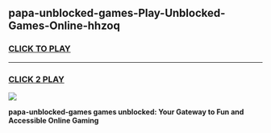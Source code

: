 
## papa-unblocked-games-Play-Unblocked-Games-Online-hhzoq
<h3>
<a href="https://premium76.site?title=papa-unblocked-games&ref=25A">CLICK TO PLAY</a></h3>
<hr>

<h3>
<a href="https://premium76.site?title=papa-unblocked-games&ref=25A">CLICK 2 PLAY</a>
  
</h3>

<a href="https://premium76.site?title=papa-unblocked-games&ref=25A"><img src="https://clearcache.store/games.png"></a>


**papa-unblocked-games games unblocked: Your Gateway to Fun and Accessible Online Gaming**
